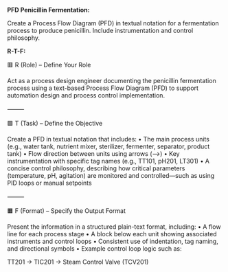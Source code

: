 **PFD Penicillin Fermentation:**

Create a Process Flow Diagram (PFD) in textual notation for a fermentation process to produce penicillin. Include instrumentation and control philosophy.

**R-T-F:**

🟥 R (Role) – Define Your Role

Act as a process design engineer documenting the penicillin fermentation process using a text-based Process Flow Diagram (PFD) to support automation design and process control implementation.

⸻

🟩 T (Task) – Define the Objective

Create a PFD in textual notation that includes:
	•	The main process units (e.g., water tank, nutrient mixer, sterilizer, fermenter, separator, product tank)
	•	Flow direction between units using arrows (-->)
	•	Key instrumentation with specific tag names (e.g., TT101, pH201, LT301)
	•	A concise control philosophy, describing how critical parameters (temperature, pH, agitation) are monitored and controlled—such as using PID loops or manual setpoints

⸻

🟧 F (Format) – Specify the Output Format

Present the information in a structured plain-text format, including:
	•	A flow line for each process stage
	•	A block below each unit showing associated instruments and control loops
	•	Consistent use of indentation, tag naming, and directional symbols
	•	Example control loop logic such as:

 TT201 → TIC201 → Steam Control Valve (TCV201)
